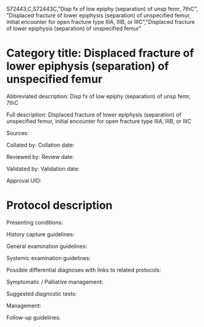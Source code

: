 S72443,C,S72443C,"Disp fx of low epiphy (separation) of unsp femr, 7thC", "Displaced fracture of lower epiphysis (separation) of unspecified femur, initial encounter for open fracture type IIIA, IIIB, or IIIC","Displaced fracture of lower epiphysis (separation) of unspecified femur"
# Category title: Displaced fracture of lower epiphysis (separation) of unspecified femur

Abbreviated description: Disp fx of low epiphy (separation) of unsp femr, 7thC

Full description: Displaced fracture of lower epiphysis (separation) of unspecified femur, initial encounter for open fracture type IIIA, IIIB, or IIIC

Sources:

Collated by:
Collation date:

Reviewed by:
Review date:

Validated by:
Validation date:

Approval UID:

# Protocol description

Presenting conditions:

History capture guidelines:

General examination guidelines:

Systemic examination guidelines:

Possible differential diagnoses with links to related protocols:

Symptomatic / Palliative management:

Suggested diagnostic tests:

Management:

Follow-up guidelines:
